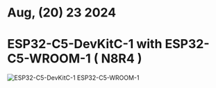 
# Aug, (20) 23 2024

# ESP32-C5-DevKitC-1 with ESP32-C5-WROOM-1 ( N8R4 )

![ESP32-C5-DevKitC-1 ESP32-C5-WROOM-1](https://github.com/user-attachments/assets/f9fc16e3-8772-404e-afad-21c362b76901)
